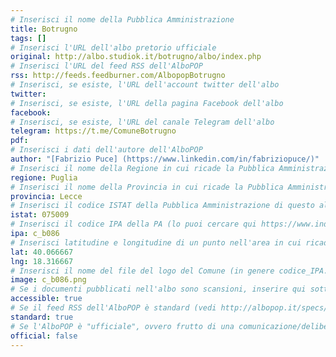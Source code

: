 ```yaml
---
# Inserisci il nome della Pubblica Amministrazione
title: Botrugno
tags: []
# Inserisci l'URL dell'albo pretorio ufficiale
original: http://albo.studiok.it/botrugno/albo/index.php
# Inserisci l'URL del feed RSS dell'AlboPOP
rss: http://feeds.feedburner.com/AlbopopBotrugno
# Inserisci, se esiste, l'URL dell'account twitter dell'albo
twitter: 
# Inserisci, se esiste, l'URL della pagina Facebook dell'albo
facebook: 
# Inserisci, se esiste, l'URL del canale Telegram dell'albo
telegram: https://t.me/ComuneBotrugno
pdf: 
# Inserisci i dati dell'autore dell'AlboPOP
author: "[Fabrizio Puce] (https://www.linkedin.com/in/fabriziopuce/)"
# Inserisci il nome della Regione in cui ricade la Pubblica Amministrazione
regione: Puglia
# Inserisci il nome della Provincia in cui ricade la Pubblica Amministrazione
provincia: Lecce
# Inserisci il codice ISTAT della Pubblica Amministrazione di questo albo
istat: 075009
# Inserisci il codice IPA della PA (lo puoi cercare qui https://www.indicepa.gov.it/documentale/index.php)
ipa: c_b086
# Inserisci latitudine e longitudine di un punto nell'area in cui ricade la PA
lat: 40.066667
lng: 18.316667
# Inserisci il nome del file del logo del Comune (in genere codice_IPA.png)
image: c_b086.png
# Se i documenti pubblicati nell'albo sono scansioni, inserire qui sotto "false" (senza virgolette)
accessible: true
# Se il feed RSS dell'AlboPOP è standard (vedi http://albopop.it/specs/), inserire qui sotto "true" (senza virgolette)
standard: true
# Se l'AlboPOP è "ufficiale", ovvero frutto di una comunicazione/delibera della PA, inserire qui sotto "true" (senza virgolette)
official: false
---
```

